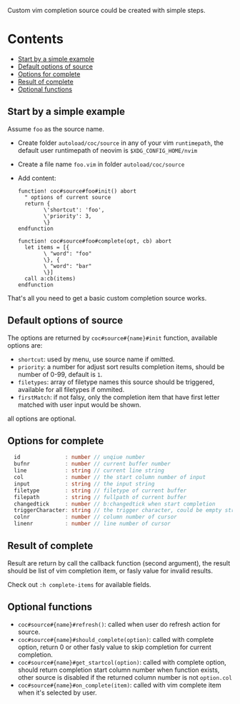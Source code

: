 Custom vim completion source could be created with simple steps.

# Contents

* [Start by a simple example](#start-by-a-simple-example)
* [Default options of source](#default-options-of-source)
* [Options for complete](#options-for-complete)
* [Result of complete](#result-of-complete)
* [Optional functions](#optional-functions)

## Start by a simple example

Assume `foo` as the source name.

* Create folder `autoload/coc/source` in any of your vim `runtimepath`, the default user runtimepath of neovim is `$XDG_CONFIG_HOME/nvim`

* Create a file name `foo.vim` in folder `autoload/coc/source`

* Add content:
    ``` vim
    function! coc#source#foo#init() abort
      " options of current source
      return {
            \'shortcut': 'foo',
            \'priority': 3,
            \}
    endfunction

    function! coc#source#foo#complete(opt, cb) abort
      let items = [{
            \ "word": "foo"
            \}, {
            \ "word": "bar"
            \}]
      call a:cb(items)
    endfunction
    ```
That's all you need to get a basic custom completion source works.

## Default options of source

The options are returned by `coc#source#{name}#init` function, available options are:

* `shortcut`: used by menu, use source name if omitted.
* `priority`: a number for adjust sort results completion items, should be number of 0-99, default is `1`.
* `filetypes`: array of filetype names this source should be triggered, available for all filetypes if ommited.
* `firstMatch`: if not falsy, only the completion item that have first letter matched with user input would be shown.

all options are optional.

## Options for complete

``` typescript
  id              : number // unqiue number
  bufnr           : number // current buffer number
  line            : string // current line string
  col             : number // the start column number of input
  input           : string // the input string
  filetype        : string // filetype of current buffer
  filepath        : string // fullpath of current buffer
  changedtick     : number // b:changedtick when start completion
  triggerCharacter: string // the trigger character, could be empty string of single character
  colnr           : number // column number of cursor 
  linenr          : number // line number of cursor
```

## Result of complete

Result are return by call the callback function (second argument), the result should be list of vim completion item, or fasly value for invalid results.

Check out `:h complete-items` for available fields.

## Optional functions

* `coc#source#{name}#refresh()`: called when user do refresh action for source.
* `coc#source#{name}#should_complete(option)`: called with complete option, return 0 or other fasly value to skip completion for current completion.
* `coc#source#{name}#get_startcol(option)`: called with complete option, should return completion start column number when function exists, other source is disabled if the returned column number is not `option.col`
* `coc#source#{name}#on_complete(item)`: called with vim complete item when it's selected by user.